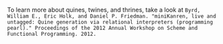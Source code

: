 To learn more about quines, twines, and thrines, take a look at `Byrd, William E., Eric Holk, and Daniel P. Friedman. "miniKanren, live and untagged: Quine generation via relational interpreters (programming pearl)." Proceedings of the 2012 Annual Workshop on Scheme and Functional Programming. 2012.` 
